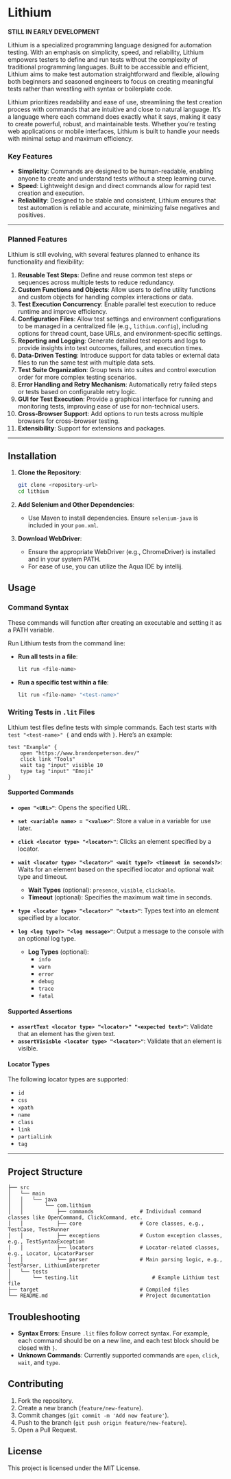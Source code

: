 # Lithium

**STILL IN EARLY DEVELOPMENT**

Lithium is a specialized programming language designed for automation testing. With an emphasis on simplicity, speed, and reliability, Lithium empowers testers to define and run tests without the complexity of traditional programming languages. Built to be accessible and efficient, Lithium aims to make test automation straightforward and flexible, allowing both beginners and seasoned engineers to focus on creating meaningful tests rather than wrestling with syntax or boilerplate code.

Lithium prioritizes readability and ease of use, streamlining the test creation process with commands that are intuitive and close to natural language. It’s a language where each command does exactly what it says, making it easy to create powerful, robust, and maintainable tests. Whether you’re testing web applications or mobile interfaces, Lithium is built to handle your needs with minimal setup and maximum efficiency.

### Key Features

- **Simplicity**: Commands are designed to be human-readable, enabling anyone to create and understand tests without a steep learning curve.
- **Speed**: Lightweight design and direct commands allow for rapid test creation and execution.
- **Reliability**: Designed to be stable and consistent, Lithium ensures that test automation is reliable and accurate, minimizing false negatives and positives.

---

### Planned Features

Lithium is still evolving, with several features planned to enhance its functionality and flexibility:

1. **Reusable Test Steps**: Define and reuse common test steps or sequences across multiple tests to reduce redundancy.
2. **Custom Functions and Objects**: Allow users to define utility functions and custom objects for handling complex interactions or data.
3. **Test Execution Concurrency**: Enable parallel test execution to reduce runtime and improve efficiency.
4. **Configuration Files**: Allow test settings and environment configurations to be managed in a centralized file (e.g., `lithium.config`), including options for thread count, base URLs, and environment-specific settings.
5. **Reporting and Logging**: Generate detailed test reports and logs to provide insights into test outcomes, failures, and execution times.
6. **Data-Driven Testing**: Introduce support for data tables or external data files to run the same test with multiple data sets.
7. **Test Suite Organization**: Group tests into suites and control execution order for more complex testing scenarios.
8. **Error Handling and Retry Mechanism**: Automatically retry failed steps or tests based on configurable retry logic.
9. **GUI for Test Execution**: Provide a graphical interface for running and monitoring tests, improving ease of use for non-technical users.
10. **Cross-Browser Support**: Add options to run tests across multiple browsers for cross-browser testing.
11. **Extensibility**: Support for extensions and packages.

---

## Installation

1. **Clone the Repository**:
    ```bash
    git clone <repository-url>
    cd lithium
    ```

2. **Add Selenium and Other Dependencies**:
    - Use Maven to install dependencies. Ensure `selenium-java` is included in your `pom.xml`.

3. **Download WebDriver**:
    - Ensure the appropriate WebDriver (e.g., ChromeDriver) is installed and in your system PATH.
    - For ease of use, you can utilize the Aqua IDE by intellij.

## Usage

### Command Syntax
These commands will function after creating an executable and setting it as a PATH variable.

Run Lithium tests from the command line:

- **Run all tests in a file**:
  ```bash
  lit run <file-name>
  ```

- **Run a specific test within a file**:
  ```bash
  lit run <file-name> "<test-name>"
  ```

### Writing Tests in `.lit` Files

Lithium test files define tests with simple commands. Each test starts with `test "<test-name>" {` and ends with `}`. Here’s an example:

```plaintext
test "Example" {
    open "https://www.brandonpeterson.dev/"
    click link "Tools"
    wait tag "input" visible 10
    type tag "input" "Emoji"
}
```

#### Supported Commands

- **`open "<URL>"`**: Opens the specified URL.
- **`set <variable name> = "<value>"`**: Store a value in a variable for use later.
- **`click <locator type> "<locator>"`**: Clicks an element specified by a locator.
- **`wait <locator type> "<locator>" <wait type?> <timeout in seconds?>`**: Waits for an element based on the specified locator and optional wait type and timeout.
    - **Wait Types** (optional): `presence`, `visible`, `clickable`.
    - **Timeout** (optional): Specifies the maximum wait time in seconds.

- **`type <locator type> "<locator>" "<text>"`**: Types text into an element specified by a locator.
- **`log <log type?> "<log message>"`**: Output a message to the console with an optional log type.
  - **Log Types** (optional): 
    - `info`
    - `warn`
    - `error`
    - `debug`
    - `trace`
    - `fatal`

#### Supported Assertions

- **`assertText <locator type> "<locator>" "<expected text>"`**: Validate that an element has the given text.
- **`assertVisisble <locator type> "<locator>"`**: Validate that an element is visible.

#### Locator Types
The following locator types are supported:
- `id`
- `css`
- `xpath`
- `name`
- `class`
- `link`
- `partialLink`
- `tag`

---

## Project Structure

```plaintext
├── src
│   └── main
│   │   └── java
│   │       └── com.lithium
│   │           ├── commands               # Individual command classes like OpenCommand, ClickCommand, etc.
│   │           ├── core                   # Core classes, e.g., TestCase, TestRunner
│   │           ├── exceptions             # Custom exception classes, e.g., TestSyntaxException
│   │           ├── locators               # Locator-related classes, e.g., Locator, LocatorParser
│   │           └── parser                 # Main parsing logic, e.g., TestParser, LithiumInterpreter
│   └── tests
│       └── testing.lit                        # Example Lithium test file
├── target                                 # Compiled files
└── README.md                              # Project documentation
```

## Troubleshooting

- **Syntax Errors**: Ensure `.lit` files follow correct syntax. For example, each command should be on a new line, and each test block should be closed with `}`.
- **Unknown Commands**: Currently supported commands are `open`, `click`, `wait`, and `type`.

## Contributing

1. Fork the repository.
2. Create a new branch (`feature/new-feature`).
3. Commit changes (`git commit -m 'Add new feature'`).
4. Push to the branch (`git push origin feature/new-feature`).
5. Open a Pull Request.

## License

This project is licensed under the MIT License.